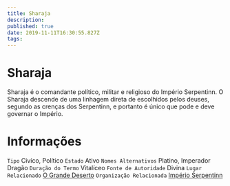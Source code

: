 ```yaml
---
title: Sharaja
description: 
published: true
date: 2019-11-11T16:30:55.827Z
tags: 
---
```


<!-- SUBTITLE: Visão geral sobre Sharaja -->

# Sharaja
Sharaja é o comandante político, militar e religioso do Império Serpentinn. O Sharaja descende de uma linhagem direta de escolhidos pelos deuses, segundo as crenças dos Serpentinn, e portanto é único que pode e deve governar o Império.

# Informações
`Tipo` Civíco, Político 
`Estado` Ativo
`Nomes Alternativos` Platino, Imperador Dragão
`Duração do Termo` Vitalíceo
`Fonte de Autoridade` Divina
`Lugar Relacionado` [O Grande Deserto](http://localhost/lugares/plano-material/drafeon/sudeste-de-drafeon/o-grande-deserto#o-grande-deserto)
`Organização Relacionada` [Império Serpentinn](http://localhost/faccoes/nacoes/imperio-serpentinn#imperio-serpentinn)

